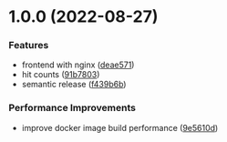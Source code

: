 # 1.0.0 (2022-08-27)

### Features

-   frontend with nginx ([deae571](https://github.com/itsprofcjs/verbose-doodle/commit/deae571d50eda0ce4185c3e90dc23d4ef56f2e4c))
-   hit counts ([91b7803](https://github.com/itsprofcjs/verbose-doodle/commit/91b7803aab6bafcf4d34c4983b43a2005911d1bb))
-   semantic release ([f439b6b](https://github.com/itsprofcjs/verbose-doodle/commit/f439b6b9e0a6194362b06256fb94fc6a72c5721b))

### Performance Improvements

-   improve docker image build performance ([9e5610d](https://github.com/itsprofcjs/verbose-doodle/commit/9e5610dd79f35e3a7a5167806dd1cfe98d7221f5))

